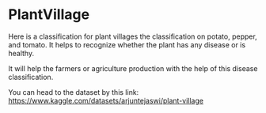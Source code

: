 # PlantVillage
Here is a classification for plant villages the classification on potato, pepper, and tomato. It helps to recognize whether the plant has any disease or is healthy.

It will help the farmers or agriculture production with the help of this disease classification.

You can head to the dataset by this link: https://www.kaggle.com/datasets/arjuntejaswi/plant-village
